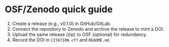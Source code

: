 # OSF/Zenodo quick guide

1) Create a release (e.g., v0.1.0) in GitHub/GitLab.
2) Connect the repository to Zenodo and archive the release to mint a DOI.
3) Upload the same release (zip) to OSF (optional) for redundancy.
4) Record the DOI in `CITATION.cff` and `README.md`.
